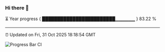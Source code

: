 ### Hi there 👋

⏳ Year progress { ████████████████████████▁▁▁▁▁▁ } 83.22 %

---

⏰ Updated on Fri, 31 Oct 2025 18:18:54 GMT

![Progress Bar CI](https://github.com/code-lakshay/GitHub-Actions-Demo/workflows/Progress%20Bar%20CI/badge.svg)

